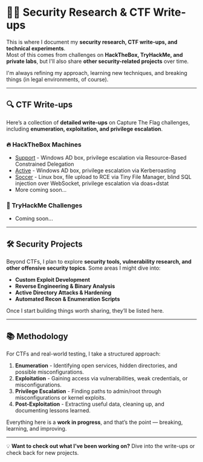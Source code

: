# 🏴‍☠️ Security Research & CTF Write-ups

This is where I document my **security research, CTF write-ups, and technical experiments**.  
Most of this comes from challenges on **HackTheBox, TryHackMe, and private labs**, but I'll also share **other security-related projects** over time.  

I'm always refining my approach, learning new techniques, and breaking things (in legal environments, of course).

---

## 🔍 CTF Write-ups

Here’s a collection of **detailed write-ups** on Capture The Flag challenges, including **enumeration, exploitation, and privilege escalation**.

### 🔥 HackTheBox Machines

- [Support](reports/hackthebox/support/) - Windows AD box, privilege escalation via Resource-Based Constrained Delegation
- [Active](reports/hackthebox/active/) - Windows AD box, privilege escalation via Kerberoasting
- [Soccer](reports/hackthebox/soccer/) - Linux box, file upload to RCE via Tiny File Manager, blind SQL injection over WebSocket, privilege escalation via doas+dstat
- More coming soon...

### 🎯 TryHackMe Challenges

- Coming soon...

---

## 🛠 Security Projects

Beyond CTFs, I plan to explore **security tools, vulnerability research, and other offensive security topics**. Some areas I might dive into:

- **Custom Exploit Development**
- **Reverse Engineering & Binary Analysis**
- **Active Directory Attacks & Hardening**
- **Automated Recon & Enumeration Scripts**

Once I start building things worth sharing, they’ll be listed here.

---

## 📚 Methodology

For CTFs and real-world testing, I take a structured approach:

1. **Enumeration** - Identifying open services, hidden directories, and possible misconfigurations.  
2. **Exploitation** - Gaining access via vulnerabilities, weak credentials, or misconfigurations.  
3. **Privilege Escalation** - Finding paths to admin/root through misconfigurations or kernel exploits.  
4. **Post-Exploitation** - Extracting useful data, cleaning up, and documenting lessons learned.

Everything here is a **work in progress**, and that’s the point — breaking, learning, and improving.

---

💡 **Want to check out what I’ve been working on?** Dive into the write-ups or check back for new projects.
